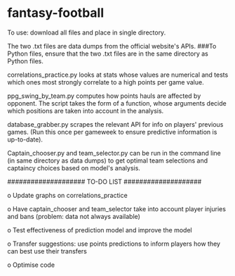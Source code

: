 # fantasy-football

To use: download all files and place in single directory.

The two .txt files are data dumps from the official website's APIs.
###To Python files, ensure that the two .txt files are in the same directory as Python files.


correlations_practice.py looks at stats whose values are numerical and tests which ones most strongly correlate to a high points per game value.

ppg_swing_by_team.py computes how points hauls are affected by opponent. The script takes the form of a function, whose arguments decide which positions are taken into account in the analysis.


database_grabber.py scrapes the relevant API for info on players' previous games. (Run this once per gameweek to ensure predictive information is up-to-date).

Captain_chooser.py and team_selector.py can be run in the command line (in same directory as data dumps) to get optimal team selections and captaincy choices based on model's analysis.


####################
TO-DO LIST
####################

o Update graphs on correlations_practice

o Have captain_chooser and team_selector take into account player injuries and bans (problem: data not always available)

o Test effectiveness of prediction model and improve the model

o Transfer suggestions: use points predictions to inform players how they can best use their transfers

o Optimise code

